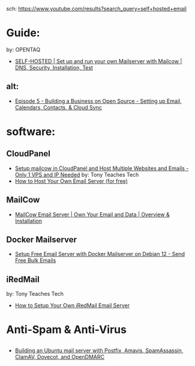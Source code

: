 sch: https://www.youtube.com/results?search_query=self+hosted+email

# Guide:
by: OPENTAQ
- [SELF-HOSTED | Set up and run your own Mailserver with Mailcow | DNS, Security, Installation, Test](https://youtu.be/_z6do5BSJmg)

## alt:
- [Episode 5 - Building a Business on Open Source - Setting up Email, Calendars, Contacts, & Cloud Sync](https://youtu.be/bzxNb_fcqnA)


# software:
## CloudPanel
- [Setup mailcow in CloudPanel and Host Multiple Websites and Emails - Only 1 VPS and IP Needed](https://youtu.be/CHLIfoAmMqg)
by: Tony Teaches Tech
- [How to Host Your Own Email Server (for free)](https://youtu.be/8G93NVWkXZk)

## MailCow
- [MailCow Email Server | Own Your Email and Data | Overview & Installation](https://youtu.be/t8quQ-LHxg0)

## Docker Mailserver
- [Setup Free Email Server with Docker Mailserver on Debian 12 - Send Free Bulk Emails](https://youtu.be/kdH5eSo3_fY)

## iRedMail
by: Tony Teaches Tech
- [How to Setup Your Own iRedMail Email Server](https://youtu.be/f2bjkZWpn7s)

# Anti-Spam & Anti-Virus
##
- [Building an Ubuntu mail server with Postfix, Amavis, SpamAssassin, ClamAV, Dovecot, and OpenDMARC](https://youtu.be/6SfXXtb-nHM)
